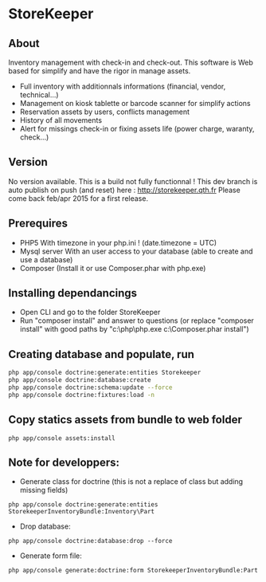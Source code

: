 StoreKeeper
===========

About
---
Inventory management with check-in and check-out.
This software is Web based for simplify and have the rigor in manage assets.
- Full inventory with additionnals informations (financial, vendor, technical...)
- Management on kiosk tablette or barcode scanner for simplify actions
- Reservation assets by users, conflicts management
- History of all movements
- Alert for missings check-in or fixing assets life (power charge, waranty, check...)


Version
---
No version available. This is a build not fully functionnal !
This dev branch is auto publish on push (and reset) here : http://storekeeper.qth.fr
Please come back feb/apr 2015 for a first release.


Prerequires
---
- PHP5
    With timezone in your php.ini ! (date.timezone = UTC)
- Mysql server
    With an user access to your database (able to create and use a database)
- Composer (Install it or use Composer.phar with php.exe)


Installing dependancings
---
- Open CLI and go to the folder StoreKeeper
- Run "composer install" and answer to questions (or replace "composer install" with good paths by "c:\php\php.exe c:\Composer.phar install")


Creating database and populate, run
---
```bash
php app/console doctrine:generate:entities Storekeeper
php app/console doctrine:database:create
php app/console doctrine:schema:update --force
php app/console doctrine:fixtures:load -n
```


Copy statics assets from bundle to web folder
---
```
php app/console assets:install
```


Note for developpers:
---

- Generate class for doctrine (this is not a replace of class but adding missing fields)
```
php app/console doctrine:generate:entities StorekeeperInventoryBundle:Inventory\Part
```

- Drop database:
```
php app/console doctrine:database:drop --force
```

- Generate form file:
```
php app/console generate:doctrine:form StorekeeperInventoryBundle:Part
```
